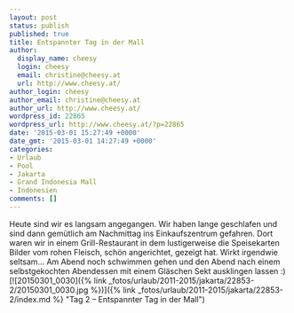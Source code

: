 ```yaml
---
layout: post
status: publish
published: true
title: Entspannter Tag in der Mall
author:
  display_name: cheesy
  login: cheesy
  email: christine@cheesy.at
  url: http://www.cheesy.at/
author_login: cheesy
author_email: christine@cheesy.at
author_url: http://www.cheesy.at/
wordpress_id: 22865
wordpress_url: http://www.cheesy.at/?p=22865
date: '2015-03-01 15:27:49 +0000'
date_gmt: '2015-03-01 14:27:49 +0000'
categories:
- Urlaub
- Pool
- Jakarta
- Grand Indonesia Mall
- Indonesien
comments: []
---
```

Heute sind wir es langsam angegangen. Wir haben lange geschlafen und sind dann gemütlich am Nachmittag ins Einkaufszentrum gefahren. Dort waren wir in einem Grill-Restaurant in dem lustigerweise die Speisekarten Bilder vom rohen Fleisch, schön angerichtet, gezeigt hat. Wirkt irgendwie seltsam... Am Abend noch schwimmen gehen und den Abend nach einem selbstgekochten Abendessen mit einem Gläschen Sekt ausklingen lassen :)
[![20150301_0030]({% link _fotos/urlaub/2011-2015/jakarta/22853-2/20150301_0030.jpg %})]({% link _fotos/urlaub/2011-2015/jakarta/22853-2/index.md %} "Tag 2 – Entspannter Tag in der Mall")
